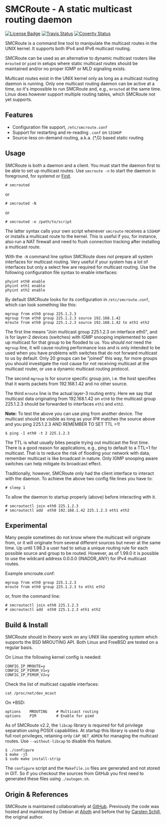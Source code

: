 SMCRoute - A static multicast routing daemon
============================================
[![License Badge][]][License] [![Travis Status][]][Travis] [![Coverity Status][]][Coverity Scan]

SMCRoute is a command line tool to manipulate the multicast routes in
the UNIX kernel.  It supports both IPv4 and IPv6 multicast routing.

SMCRoute can be used as an alternative to dynamic multicast routers like
`mrouted` or `pimd` in setups where static multicast routes should be
maintained and/or no proper IGMP or MLD signaling exists.

Multicast routes exist in the UNIX kernel only as long as a multicast
routing daemon is running.  Only one multicast routing daemon can be
active at a time, so it's impossible to run SMCRoute and, e.g.,
`mrouted` at the same time.  Linux does however support multiple routing
tables, which SMCRoute not yet supports.


Features
--------

- Configuration file support, `/etc/smcroute.conf`
- Support for restarting and re-reading `.conf` on `SIGHUP`
- Source-less on-demand routing, a.k.a. (*,G) based static routing


Usage
-----

SMCRoute is both a daemon and a client.  You must start the daemon first
to be able to set up multicast routes.  Use `smcroute -n` to start the
daemon in foreground, for systemd or [Finit][].

    # smcrouted

or

    # smcrouted -N

or

    # smcrouted -e /path/to/script

The latter syntax calls your own script whenever `smcroute` receives a
`SIGHUP` or installs a multicast route to the kernel.  This is useful if
you, for instance, also run a NAT firewall and need to flush connection
tracking after installing a multicast route.

With the `-N` command line option SMCRoute does *not* prepare all system
interfaces for multicast routing.  Very useful if your system has a lot
of interfaces but only a select few are required for multicast routing.
Use the following configuration file syntax to enable interfaces:

    phyint eth0 enable
    phyint eth1 enable
    phyint eth2 enable

By default SMCRoute looks for its configuration in `/etc/smcroute.conf`,
which can look something like this:

    mgroup from eth0 group 225.1.2.3
    mgroup from eth0 group 225.1.2.3 source 192.168.1.42
    mroute from eth0 group 225.1.2.3 source 192.168.1.42 to eth1 eth2

The first line means "Join multicast group 225.1.2.3 on interface eth0",
and is for layer-2 devices (switches) with IGMP snooping implemented to
open up multicast for that group to be flooded to us.  You *should not*
need the `mgroup` line, it will cause routing performance loss and is
only intended to be used when you have problems with switches that do
not forward multicast to us by default.  Only 20 groups can be "joined"
this way, for more groups you should investigate the root cause for not
receiving multicast at the multicast router, or use a dynamic multicast
routing protocol.

The second `mgroup` is for source specific group join, i.e. the host
specifies that it wants packets from 192.168.1.42 and no other source.

The third `mroute` line is the actual layer-3 routing entry.  Here we
say that multicast data originating from 192.168.1.42 on `eth0` to the
multicast group 225.1.2.3 should be forwarded to interfaces `eth1` and
`eth2`.

**Note:** To test the above you can use ping from another device.  The
   multicast should be visible as long as your IP# matches the source
   above and you ping 225.1.2.3 AND REMEMBER TO SET TTL >1!
   
    $ ping -I eth0 -t 2 225.1.2.3

The TTL is what usually bites people trying out multicast the first time.
There is a good reason for applications, e.g., ping to default to a TTL=1
for multicast.  That is to reduce the risk of flooding your network with
data, remember multicast is like broadcast in nature.  Only IGMP snooping
aware switches can help mitigate its broadcast effect.

Traditionally, however, SMCRoute only had the client interface to interact
with the daemon.  To achieve the above two config file lines you have to:

    # sleep 1

To allow the daemon to startup properly (above) before interacting with it.

    # smcroutectl join eth0 225.1.2.3
    # smcroutectl add  eth0 192.168.1.42 225.1.2.3 eth1 eth2


Experimental
------------

Many people sometimes do not know where the multicast will originate
from, or it will originate from several different sources but never at
the same time.  Up until 1.98.3 a user had to setup a unique routing
rule for each possible source and group to be routed.  However, as of
1.99.0 it is possible to use the wildcard address 0.0.0.0 (INADDR_ANY)
for IPv4 multicast routes.

Example smcroute.conf:

    mgroup from eth0 group 225.1.2.3
    mroute from eth0 group 225.1.2.3 to eth1 eth2

or, from the command line:

    # smcroutectl join eth0 225.1.2.3
    # smcroutectl add  eth0 225.1.2.3 eth1 eth2


Build & Install
---------------

SMCRoute should in theory work on any UNIX like operating system which
supports the BSD MROUTING API.  Both Linux and FreeBSD are tested on a
regular basis.

On Linux the following kernel config is needed:

    CONFIG_IP_MROUTE=y
    CONFIG_IP_PIMSM_V1=y
    CONFIG_IP_PIMSM_V2=y

Check the list of multicast capable interfaces:

    cat /proc/net/dev_mcast

On *BSD:

    options    MROUTING    # Multicast routing
    options    PIM         # Enable for pimd

As of SMCRoute v2.2, the `libcap` library is required for full privilege
separation using POSIX capabilities.  At startup this library is used to
drop full root privileges, retaining only `CAP_NET_ADMIN` for managing
the multicast routes.  Use `--without-libcap` to disable this feature.

    $ ./configure
    $ make -j5
	$ sudo make install-strip

The `configure` script and the `Makefile.in` files are generated and not
stored in GIT.  So if you checkout the sources from GitHub you first
need to generated these files using `./autogen.sh`.


Origin & References
-------------------

SMCRoute is maintained collaboratively at [GitHub][].  Previously the
code was hosted and maintained by Debian at [Alioth][] and before that
by [Carsten Schill][], the original author.


[Finit]:           https://github.com/troglobit/finit
[GitHub]:          https://github.com/troglobit/smcroute
[Alioth]:          https://alioth.debian.org/projects/smcroute
[Carsten Schill]:  http://www.cschill.de/smcroute/
[License]:         https://en.wikipedia.org/wiki/GPL_license
[License Badge]:   https://img.shields.io/badge/License-GPL%20v2-blue.svg
[Travis]:          https://travis-ci.org/troglobit/smcroute
[Travis Status]:   https://travis-ci.org/troglobit/smcroute.png?branch=master
[Coverity Scan]:   https://scan.coverity.com/projects/3061
[Coverity Status]: https://scan.coverity.com/projects/3061/badge.svg

<!--
  -- Local Variables:
  -- mode: markdown
  -- End:
  -->
